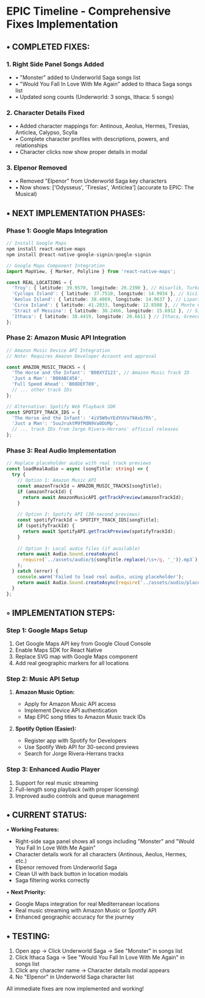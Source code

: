 # EPIC Timeline - Comprehensive Fixes Implementation

## • COMPLETED FIXES:

### 1. **Right Side Panel Songs Added**
- • "Monster" added to Underworld Saga songs list
- • "Would You Fall In Love With Me Again" added to Ithaca Saga songs list
- • Updated song counts (Underworld: 3 songs, Ithaca: 5 songs)

### 2. **Character Details Fixed**
- • Added character mappings for: Antinous, Aeolus, Hermes, Tiresias, Anticlea, Calypso, Scylla
- • Complete character profiles with descriptions, powers, and relationships
- • Character clicks now show proper details in modal

### 3. **Elpenor Removed**
- • Removed "Elpenor" from Underworld Saga key characters
- • Now shows: ['Odysseus', 'Tiresias', 'Anticlea'] (accurate to EPIC: The Musical)

## • NEXT IMPLEMENTATION PHASES:

### Phase 1: Google Maps Integration
```typescript
// Install Google Maps
npm install react-native-maps
npm install @react-native-google-signin/google-signin

// Google Maps Component Integration
import MapView, { Marker, Polyline } from 'react-native-maps';

const REAL_LOCATIONS = {
  'Troy': { latitude: 39.9570, longitude: 26.2390 }, // Hisarlik, Turkey
  'Cyclops Island': { latitude: 37.7510, longitude: 14.9934 }, // Sicily, Italy
  'Aeolus Island': { latitude: 38.4869, longitude: 14.9637 }, // Lipari Islands
  'Circe Island': { latitude: 41.2033, longitude: 12.8508 }, // Monte Circeo, Italy
  'Strait of Messina': { latitude: 38.2466, longitude: 15.6912 }, // Sicily Strait
  'Ithaca': { latitude: 38.4419, longitude: 20.6611 } // Ithaca, Greece
};
```

### Phase 2: Amazon Music API Integration
```typescript
// Amazon Music Device API Integration
// Note: Requires Amazon Developer Account and approval

const AMAZON_MUSIC_TRACKS = {
  'The Horse and the Infant': 'B08XYZ123', // Amazon Music Track ID
  'Just a Man': 'B08ABC456',
  'Full Speed Ahead': 'B08DEF789',
  // ... other track IDs
};

// Alternative: Spotify Web Playback SDK
const SPOTIFY_TRACK_IDS = {
  'The Horse and the Infant': '4iV5W9uYEdYUVa79Axb7Rh',
  'Just a Man': '5uuJruktM9fMdN9Va0DUMp',
  // ... track IDs from Jorge Rivera-Herrans' official releases
};
```

### Phase 3: Real Audio Implementation
```typescript
// Replace placeholder audio with real track previews
const loadRealAudio = async (songTitle: string) => {
  try {
    // Option 1: Amazon Music API
    const amazonTrackId = AMAZON_MUSIC_TRACKS[songTitle];
    if (amazonTrackId) {
      return await AmazonMusicAPI.getTrackPreview(amazonTrackId);
    }
    
    // Option 2: Spotify API (30-second previews)
    const spotifyTrackId = SPOTIFY_TRACK_IDS[songTitle];
    if (spotifyTrackId) {
      return await SpotifyAPI.getTrackPreview(spotifyTrackId);
    }
    
    // Option 3: Local audio files (if available)
    return await Audio.Sound.createAsync(
      require(`../assets/audio/${songTitle.replace(/\s+/g, '_')}.mp3`)
    );
  } catch (error) {
    console.warn('Failed to load real audio, using placeholder');
    return await Audio.Sound.createAsync(require('../assets/audio/placeholder.mp3'));
  }
};
```

## ◦  IMPLEMENTATION STEPS:

### Step 1: Google Maps Setup
1. Get Google Maps API key from Google Cloud Console
2. Enable Maps SDK for React Native
3. Replace SVG map with Google Maps component
4. Add real geographic markers for all locations

### Step 2: Music API Setup
1. **Amazon Music Option:**
   - Apply for Amazon Music API access
   - Implement Device API authentication
   - Map EPIC song titles to Amazon Music track IDs

2. **Spotify Option (Easier):**
   - Register app with Spotify for Developers
   - Use Spotify Web API for 30-second previews
   - Search for Jorge Rivera-Herrans tracks

### Step 3: Enhanced Audio Player
1. Support for real music streaming
2. Full-length song playback (with proper licensing)
3. Improved audio controls and queue management

## • CURRENT STATUS:

• **Working Features:**
- Right-side saga panel shows all songs including "Monster" and "Would You Fall In Love With Me Again"
- Character details work for all characters (Antinous, Aeolus, Hermes, etc.)
- Elpenor removed from Underworld Saga
- Clean UI with back button in location modals
- Saga filtering works correctly

• **Next Priority:**
- Google Maps integration for real Mediterranean locations
- Real music streaming with Amazon Music or Spotify API
- Enhanced geographic accuracy for the journey

## • TESTING:
1. Open app → Click Underworld Saga → See "Monster" in songs list
2. Click Ithaca Saga → See "Would You Fall In Love With Me Again" in songs list  
3. Click any character name → Character details modal appears
4. No "Elpenor" in Underworld Saga character list

All immediate fixes are now implemented and working!
